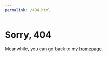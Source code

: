 ```yaml
---
permalink: /404.html
---
```



# Sorry, 404

Meanwhile, you can go back to my [homepage](https://junwatu.com).
